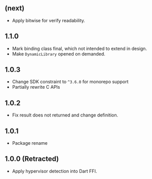 ## (next)

* Apply bitwise for verify readability.

## 1.1.0

* Mark binding class final, which not intended to extend in design.
* Make `DynamicLibrary` opened on demanded.

## 1.0.3

* Change SDK constraint to `^3.6.0` for monorepo support
* Partially rewrite C APIs

## 1.0.2

* Fix result does not returned and change definition.

## 1.0.1

* Package rename

## 1.0.0 (Retracted)

* Apply hypervisor detection into Dart FFI.